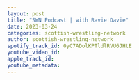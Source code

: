 ```yaml
---
layout: post
title: "SWN Podcast | with Ravie Davie"
date: 2023-03-24
categories: scottish-wrestling-network
author: scottish-wrestling-network
spotify_track_id: 0yC7ADolKPTldlRVU6JHtE
youtube_video_id: 
apple_track_id: 
youtube_metadata: 
---
```

